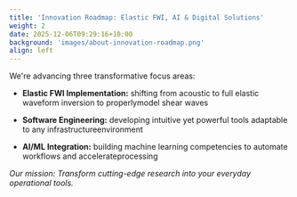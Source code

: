 ```yaml
---
title: 'Innovation Roadmap: Elastic FWI, AI & Digital Solutions'
weight: 2
date: 2025-12-06T09:29:16+10:00
background: 'images/about-innovation-roadmap.png'
align: left
---
```


We're advancing three transformative focus areas:

- **Elastic FWI Implementation:** shifting from acoustic to full elastic waveform inversion to properlymodel shear waves

- **Software Engineering:** developing intuitive yet powerful tools adaptable to any infrastructureenvironment

- **AI/ML Integration:** building machine learning competencies to automate workflows and accelerateprocessing

*Our mission: Transform cutting-edge research into your everyday operational tools.*
